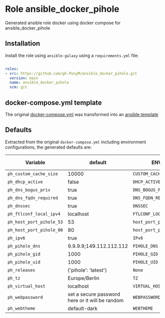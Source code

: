 # Role ansible_docker_pihole

Generated ansible role docker using docker compose for ansible_docker_pihole

## Installation

Install the role using `ansible-galaxy` using a `requirements.yml` file:

```yaml

roles:
- src: https://github.com/gh-PonyM/ansible_docker_pihole.git
  version: main
  name: ansible_docker_pihole
  scm: git
```

## docker-compose.yml template

The original [docker-compose.yml](docker-compose.yml) was transformed into an [ansible template](templates/docker-compose.yml)

## Defaults

Extracted from the original `docker-compose.yml` including environment configurations, the generated defaults are:

| Variable | default  | ENV | used by | is secret |
| -------- |----------|-----| ------- |-----------|
| `ph_custom_cache_size` | 10000 | `CUSTOM_CACHE_SIZE` | pihole | False |
| `ph_dhcp_active` | false | `DHCP_ACTIVE` | pihole | False |
| `ph_dns_bogus_priv` | true | `DNS_BOGUS_PRIV` | pihole | False |
| `ph_dns_fqdn_required` | true | `DNS_FQDN_REQUIRED` | pihole | False |
| `ph_dnssec` | true | `DNSSEC` | pihole | False |
| `ph_ftlconf_local_ipv4` | localhost | `FTLCONF_LOCAL_IPV4` | pihole | False |
| `ph_host_port_pihole_53` | 53 | `host_port_pihole_53` | pihole | False |
| `ph_host_port_pihole_80` | 80 | `host_port_pihole_80` | pihole | False |
| `ph_ipv6` | true | `IPv6` | pihole | False |
| `ph_pihole_dns` | 9.9.9.9;149.112.112.112 | `PIHOLE_DNS` | pihole | False |
| `ph_pihole_gid` | 1000 | `PIHOLE_GID` | pihole | False |
| `ph_pihole_uid` | 1000 | `PIHOLE_UID` | pihole | False |
| `ph_releases` | {'pihole': 'latest'} | `None` | None | False |
| `ph_tz` | Europe/Berlin | `TZ` | pihole | False |
| `ph_virtual_host` | localhost | `VIRTUAL_HOST` | pihole | False |
| `ph_webpassword` | set a secure password here or it will be random | `WEBPASSWORD` | pihole | True |
| `ph_webtheme` | default-dark | `WEBTHEME` | pihole | False |
